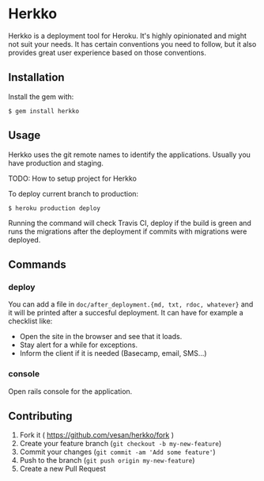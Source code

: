 # Herkko

Herkko is a deployment tool for Heroku. It's highly opinionated and might not suit your needs. It has certain conventions you need to follow, but it also provides great user experience based on those conventions.

## Installation

Install the gem with:

    $ gem install herkko

## Usage

Herkko uses the git remote names to identify the applications. Usually you have production and staging.

TODO: How to setup project for Herkko

To deploy current branch to production:

    $ heroku production deploy

Running the command will check Travis CI, deploy if the build is green and runs the migrations after the deployment if commits with migrations were deployed.

## Commands

### deploy

You can add a file in `doc/after_deployment.{md, txt, rdoc, whatever}` and it
will be printed after a succesful deployment.  It can have for example a
checklist like:

* Open the site in the browser and see that it loads.
* Stay alert for a while for exceptions.
* Inform the client if it is needed (Basecamp, email, SMS...)

### console

Open rails console for the application.

## Contributing

1. Fork it ( https://github.com/vesan/herkko/fork )
2. Create your feature branch (`git checkout -b my-new-feature`)
3. Commit your changes (`git commit -am 'Add some feature'`)
4. Push to the branch (`git push origin my-new-feature`)
5. Create a new Pull Request

